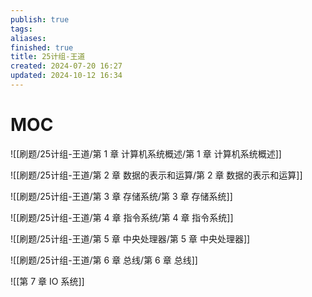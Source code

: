```yaml
---
publish: true
tags: 
aliases: 
finished: true
title: 25计组-王道
created: 2024-07-20 16:27
updated: 2024-10-12 16:34
---
```

# MOC

![[刷题/25计组-王道/第 1 章 计算机系统概述/第 1 章 计算机系统概述]]

![[刷题/25计组-王道/第 2 章 数据的表示和运算/第 2 章 数据的表示和运算]]

![[刷题/25计组-王道/第 3 章 存储系统/第 3 章 存储系统]]

![[刷题/25计组-王道/第 4 章 指令系统/第 4 章 指令系统]]

![[刷题/25计组-王道/第 5 章 中央处理器/第 5 章 中央处理器]]

![[刷题/25计组-王道/第 6 章 总线/第 6 章 总线]]

![[第 7 章 IO 系统]]